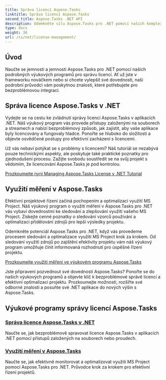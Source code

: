 ```yaml
---
title: Správa licencí Aspose.Tasks
linktitle: Správa licencí Aspose.Tasks
second_title: Aspose.Tasks .NET API
description: Odemkněte sílu Aspose.Tasks pro .NET pomocí našich komplexních výukových programů. Spravujte licence a optimalizujte využití MS Project pro efektivní správu projektů.
type: docs
weight: 36
url: /cs/net/license-management/
---
```


## Úvod

Naučte se jemnosti a jemnosti Aspose.Tasks pro .NET pomocí našich podrobných výukových programů pro správu licencí. Ať už jste v frameworku nováčkem nebo si chcete vylepšit své dovednosti, naši podrobní průvodci vám poskytnou znalosti, které potřebujete pro bezproblémovou integraci.

## Správa licence Aspose.Tasks v .NET

Vydejte se na cestu ke zvládnutí správy licencí Aspose.Tasks v aplikacích .NET. Náš výukový program vás provede přístupy založenými na souborech a streamech a nabízí bezproblémový způsob, jak zajistit, aby vaše aplikace byly licencovány a fungovaly hladce. Ponořte se hluboko do složitosti a objevte osvědčené postupy pro efektivní zacházení s licencemi.

Už vás nebaví potýkat se s problémy s licencemi? Náš tutoriál se nezabývá pouze technickými aspekty, ale poskytuje také praktické poznatky pro zjednodušení procesu. Zažijte svobodu soustředit se na svůj projekt s vědomím, že licencování Aspose.Tasks je pod kontrolou.

[Prozkoumejte nyní Managing Aspose.Tasks License v .NET Tutorial](./managing-license/)

## Využití měření v Aspose.Tasks

Efektivní projektové řízení začíná pochopením a optimalizací využití MS Project. Náš výukový program o využití měření v Aspose.Tasks pro .NET vás vybaví dovednostmi ke sledování a zlepšování využití vašeho MS Project. Získejte cenné poznatky o sledování vzorců používání a optimalizaci přidělování zdrojů pro lepší výsledky projektu.

Odemkněte potenciál Aspose.Tasks pro .NET, když vás provedeme procesem sledování a optimalizace využití MS Project krok za krokem. Od sledování využití zdrojů po zajištění efektivity projektu vám náš výukový program umožňuje činit informovaná rozhodnutí pro úspěšné řízení projektu.

[Prozkoumejte využití měření ve výukovém programu Aspose.Tasks](./metering-usage/)

Jste připraveni pozvednout své dovednosti Aspose.Tasks? Ponořte se do našich výukových programů a objevte klíč k bezproblémové správě licencí a efektivní optimalizaci projektu. Prozkoumejte možnosti, rozšiřte své odborné znalosti a posuňte své .NET aplikace do nových výšin s Aspose.Tasks.

## Výukové programy správy licencí Aspose.Tasks
### [Správa licence Aspose.Tasks v .NET](./managing-license/)
Naučte se, jak bezproblémově spravovat licence Aspose.Tasks v aplikacích .NET pomocí přístupů založených na souborech nebo proudech.
### [Využití měření v Aspose.Tasks](./metering-usage/)
Naučte se, jak efektivně monitorovat a optimalizovat využití MS Project pomocí Aspose.Tasks pro .NET. Průvodce krok za krokem pro efektivní řízení projektů.
